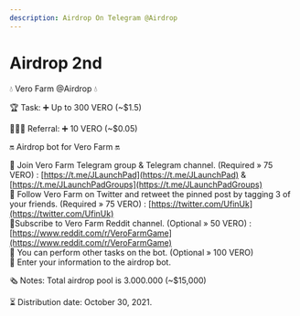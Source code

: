 ```yaml
---
description: Airdrop On Telegram @Airdrop
---
```


# Airdrop 2nd

💧 Vero Farm @Airdrop 💧

🏆 Task: ➕ Up to 300 VERO \(~$1.5\)

👨‍👩‍👧 Referral: ➕ 10 VERO \(~$0.05\)

🔛 Airdrop bot for Vero Farm 🔛

💠 Join Vero Farm Telegram group & Telegram channel. \(Required » 75 VERO\) : [https://t.me/JLaunchPad](https://t.me/JLaunchPad)  & [https://t.me/JLaunchPadGroups](https://t.me/JLaunchPadGroups)  
💠 Follow Vero Farm on Twitter and retweet the pinned post by tagging 3 of your friends. \(Required » 75 VERO\) : [https://twitter.com/UfinUk](https://twitter.com/UfinUk)   
💠Subscribe to Vero Farm Reddit channel. \(Optional » 50 VERO\) : [https://www.reddit.com/r/VeroFarmGame](https://www.reddit.com/r/VeroFarmGame)  
💠 You can perform other tasks on the bot. \(Optional » 100 VERO\)   
💠 Enter your information to the airdrop bot.

🗞 Notes: Total airdrop pool is 3.000.000 \(~$15,000\)

⏳ Distribution date: October 30, 2021.

  


